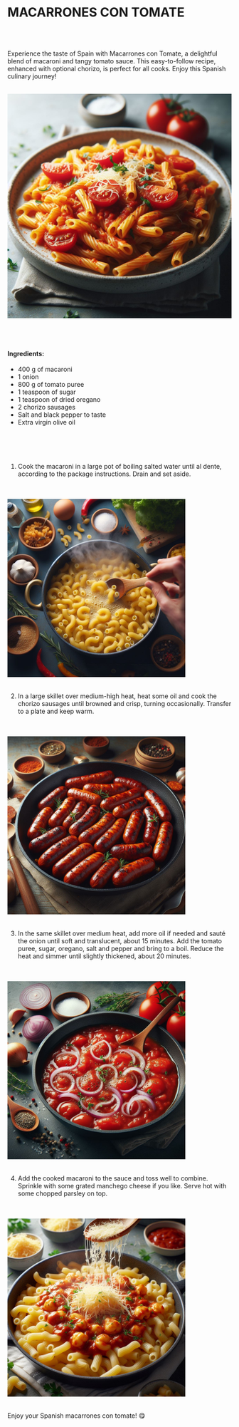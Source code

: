 # MACARRONES CON TOMATE 

<br><br>

Experience the taste of Spain with Macarrones con Tomate, a delightful blend of macaroni and tangy tomato sauce. This easy-to-follow recipe, enhanced with optional chorizo, is perfect for all cooks. Enjoy this Spanish culinary journey!
<br><br>

<img src="images/macarrones.jpeg" alt="Macarrones" width="600"/>


<br><br>
#### Ingredients:

* 400 g of macaroni
* 1 onion
* 800 g of tomato puree
* 1 teaspoon of sugar
* 1 teaspoon of dried oregano
* 2 chorizo sausages
* Salt and black pepper to taste
* Extra virgin olive oil
<br><br><br><br><br>


1. Cook the macaroni in a large pot of boiling salted water until al dente, according to the package instructions. Drain and set aside.
<br><br><br>
<img src="images/macarrones2.jpeg" alt="Macarrones" width="400"/>
<br><br>

2. In a large skillet over medium-high heat, heat some oil and cook the chorizo sausages until browned and crisp, turning occasionally. Transfer to a plate and keep warm.
<br><br><br>
<img src="images/macarrones3.jpeg" alt="Macarrones" width="400"/>
<br><br>

3. In the same skillet over medium heat, add more oil if needed and sauté the onion until soft and translucent, about 15 minutes. Add the tomato puree, sugar, oregano, salt and pepper and bring to a boil. Reduce the heat and simmer until slightly thickened, about 20 minutes.
<br><br><br>
<img src="images/macarrones4.jpeg" alt="Macarrones" width="400"/>
<br><br>

4. Add the cooked macaroni to the sauce and toss well to combine. Sprinkle with some grated manchego cheese if you like. Serve hot with some chopped parsley on top.
<br><br><br>
<img src="images/macarrones5.jpeg" alt="Macarrones" width="400"/>
<br><br>



Enjoy your Spanish macarrones con tomate! 😋